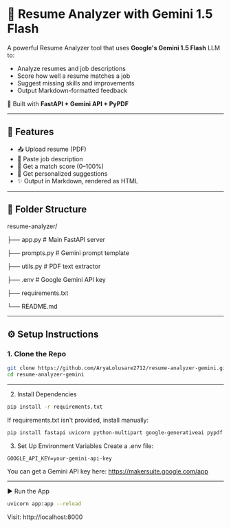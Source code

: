 # 📄 Resume Analyzer with Gemini 1.5 Flash

A powerful Resume Analyzer tool that uses **Google's Gemini 1.5 Flash** LLM to:
- Analyze resumes and job descriptions
- Score how well a resume matches a job
- Suggest missing skills and improvements
- Output Markdown-formatted feedback

🚀 Built with **FastAPI + Gemini API + PyPDF**

---

## 🔧 Features

- 📤 Upload resume (PDF)
- 📝 Paste job description
- 🧠 Get a match score (0–100%)
- 🧩 Get personalized suggestions
- ✨ Output in Markdown, rendered as HTML

---

## 📁 Folder Structure
resume-analyzer/

├── app.py # Main FastAPI server

├── prompts.py # Gemini prompt template

├── utils.py # PDF text extractor

├── .env # Google Gemini API key

├── requirements.txt

└── README.md

---


## ⚙️ Setup Instructions

### 1. Clone the Repo

```bash
git clone https://github.com/AryaLolusare2712/resume-analyzer-gemini.git
cd resume-analyzer-gemini
```

---

2. Install Dependencies
```bash
pip install -r requirements.txt
```
If requirements.txt isn't provided, install manually:

```bash
pip install fastapi uvicorn python-multipart google-generativeai pypdf markdown python-dotenv
```

3. Set Up Environment Variables
Create a .env file:

```env
GOOGLE_API_KEY=your-gemini-api-key
```
You can get a Gemini API key here: https://makersuite.google.com/app

---

▶️ Run the App
```bash
uvicorn app:app --reload
```
Visit: http://localhost:8000

